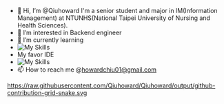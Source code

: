 - 👋 Hi, I’m @Qiuhoward
     I'm a senior student and major in IM(Information Management) at NTUNHS(National Taipei University of Nursing and Health Sciences).
- 👀 I’m interested in Backend engineer
- 🌱 I’m currently learning 
-  ![My Skills](https://skillicons.dev/icons?i=linux,discord,spring,java,js,react,redis,mysql,docker,kubernetes,git,github,gitlab)
-   My favor IDE 
- ![My Skills](https://skillicons.dev/icons?i=idea,vscode)
- 📫 How to reach me  @howardchiu01@gmail.com

https://raw.githubusercontent.com/Qiuhoward/Qiuhoward/output/github-contribution-grid-snake.svg
